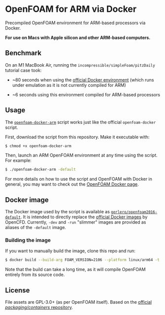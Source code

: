 # OpenFOAM for ARM via Docker

Precompiled OpenFOAM environment for ARM-based processors via Docker.

**For use on Macs with Apple silicon and other ARM-based computers.**

## Benchmark

On an M1 MacBook Air, running the `incompressible/simpleFoam/pitzDaily` tutorial case took:

* ~80 seconds when using the [official Docker environment](https://develop.openfoam.com/Development/openfoam/-/wikis/precompiled/docker) (which runs under emulation as it is not currently compiled for ARM)

* ~6 seconds using this environment compiled for ARM-based processors

## Usage

The [`openfoam-docker-arm`](https://github.com/gerlero/openfoam-docker-arm/blob/main/openfoam-docker-arm) script works just like the official `openfoam-docker` script.

First, download the script from this repository. Make it executable with:

```sh
$ chmod +x openfoam-docker-arm
```

Then, launch an ARM OpenFOAM environment at any time using the script. For example:

```sh
$ ./openfoam-docker-arm -default
```

For more details on how to use the script and OpenFOAM with Docker in general, you may want to check out the [OpenFOAM Docker page](https://develop.openfoam.com/Development/openfoam/-/wikis/precompiled/docker).

## Docker image

The Docker image used by the script is available as [`gerlero/openfoam2016-default`](https://hub.docker.com/r/gerlero/openfoam2106-default). It is intended to directly replace the [official Docker images](https://hub.docker.com/r/opencfd/) by OpenCFD. Currently, `-dev` and `-run` "slimmer" images are provided as aliases of the `-default` image.

### Building the image

If you want to manually build the image, clone this repo and run:

```sh
$ docker build --build-arg FOAM_VERSION=2106 --platform linux/arm64 -t gerlero/openfoam2106-default -f openfoam-default.Dockerfile .
```

Note that the build can take a long time, as it will compile OpenFOAM entirely from its source code.

## License

File assets are GPL-3.0+ (as per OpenFOAM itself). Based on the [official _packaging/containers_ repository](https://develop.openfoam.com/packaging/containers).